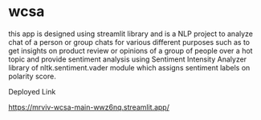 # wcsa
this app is designed using streamlit library and is a NLP project to analyze chat of a person or group chats for various different purposes
such as to get insights on product review or opinions of a group of people over a hot topic and provide sentiment analysis using Sentiment
Intensity Analyzer library of nltk.sentiment.vader module which assigns sentiment labels on polarity score.

Deployed Link

https://mrviv-wcsa-main-wwz6nq.streamlit.app/
